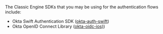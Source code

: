 The Classic Engine SDKs that you may be using for the authentication flows include:

* Okta Swift Authentication SDK ([okta-auth-swift](https://github.com/okta/okta-auth-swift))
* Okta OpenID Connect Library ([okta-oidc-ios)](https://github.com/okta/okta-oidc-ios))
